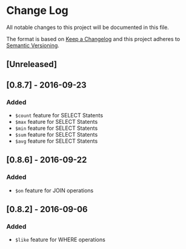 # Change Log
All notable changes to this project will be documented in this file.


The format is based on [Keep a Changelog](http://keepachangelog.com/) 
and this project adheres to [Semantic Versioning](http://semver.org/).

## [Unreleased]


## [0.8.7] - 2016-09-23
### Added
 - ``$count`` feature for SELECT Statents
 - ``$max`` feature for SELECT Statents
 - ``$min`` feature for SELECT Statents
 - ``$sum`` feature for SELECT Statents
 - ``$avg`` feature for SELECT Statents

## [0.8.6] - 2016-09-22
### Added
 - ``$on`` feature for JOIN operations

## [0.8.2] - 2016-09-06
### Added
 - ``$like`` feature for WHERE operations